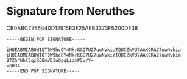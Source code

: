 <!--
    gpg --output - --sign -ab db/2024/pentapen-media-uninc/Charter.md | pbcopy
-->

# Signature from Neruthes

CB0ABC7756440D12915E3F25AFB3373F5200DF38

```
-----BEGIN PGP SIGNATURE-----

iHUEABMIAB0WIQT6W9hcOY4NkrKGQ7U27uwNvkiaTQUCZkVU7AAKCRA27uwNvkia
iHUEABMIAB0WIQT6W9hcOY4NkrKGQ7U27uwNvkiaTQUCZkVU7AAKCRA27uwNvkia
97Zh4WhC5qzR6EmVDIuGpqLidmP5v/Y=
=nO34
-----END PGP SIGNATURE-----
```
